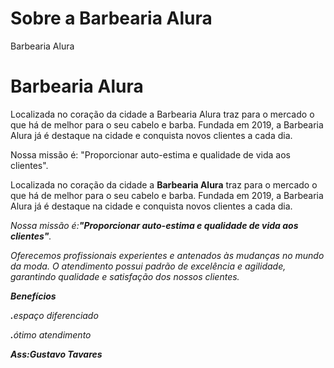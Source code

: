 <h1>Sobre a Barbearia Alura</h1>
<!DOCTYPE html>
<html lang="pt-br">
  <head>
   <meta charset="UTF-8">
   <tittle>Barbearia Alura</tittle>
   </head>

  <body>
    
   <h1>Barbearia Alura</h1>

   <p>Localizada no coração da cidade a Barbearia Alura traz para o mercado o que há de melhor para o seu cabelo e barba. Fundada em 2019, a Barbearia Alura já é destaque na cidade e conquista novos clientes a cada dia.</p>

   <p>Nossa missão é: "Proporcionar auto-estima e qualidade de vida aos clientes".</p>

   <p>Localizada no coração da cidade a <strong>Barbearia Alura</strong> traz para o mercado o que há de melhor para o seu cabelo e barba. Fundada em 2019, a Barbearia Alura já é destaque na cidade e conquista novos clientes a cada dia.</p>
   <p><em>Nossa missão é:<strong>"Proporcionar auto-estima e qualidade de vida aos clientes"</strong>.<em></p>
   <p>Oferecemos profissionais experientes e antenados às mudanças no mundo da moda. O atendimento possui padrão de excelência e agilidade, garantindo qualidade e satisfação dos nossos clientes.</p>
   </body>

<strong>Benefícios</strong>
<p>
<strong>.</strong>espaço diferenciado
<p>
<strong>.</strong>ótimo atendimento
<p>
<Strong>Ass:Gustavo Tavares</strong>
<html>
